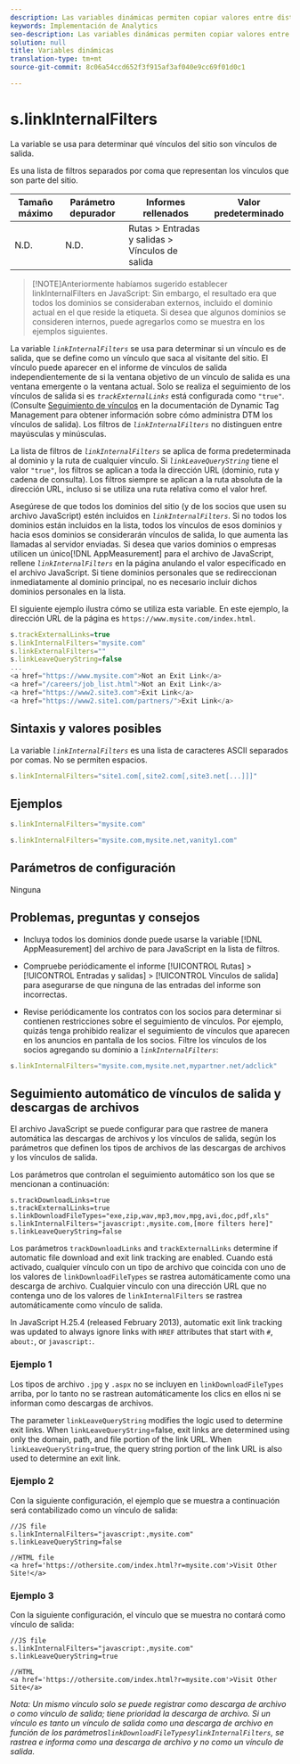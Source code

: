 ```yaml
---
description: Las variables dinámicas permiten copiar valores entre distintas variables sin necesidad de escribir varias veces los valores completos en las solicitudes de imagen del sitio.
keywords: Implementación de Analytics
seo-description: Las variables dinámicas permiten copiar valores entre distintas variables sin necesidad de escribir varias veces los valores completos en las solicitudes de imagen del sitio.
solution: null
title: Variables dinámicas
translation-type: tm+mt
source-git-commit: 8c06a54ccd652f3f915af3af040e9cc69f01d0c1

---
```




# s.linkInternalFilters

La variable se usa para determinar qué vínculos del sitio son vínculos de salida.

Es una lista de filtros separados por coma que representan los vínculos que son parte del sitio.

| Tamaño máximo | Parámetro depurador | Informes rellenados | Valor predeterminado |
|---|---|---|---|
| N.D. | N.D. | Rutas &gt; Entradas y salidas &gt; Vínculos de salida |  |

> [!NOTE]Anteriormente habíamos sugerido establecer linkInternalFilters en JavaScript: Sin embargo, el resultado era que todos los dominios se consideraban externos, incluido el dominio actual en el que reside la etiqueta. Si desea que algunos dominios se consideren internos, puede agregarlos como se muestra en los ejemplos siguientes.

La variable *`linkInternalFilters`* se usa para determinar si un vínculo es de salida, que se define como un vínculo que saca al visitante del sitio. El vínculo puede aparecer en el informe de vínculos de salida independientemente de si la ventana objetivo de un vínculo de salida es una ventana emergente o la ventana actual. Solo se realiza el seguimiento de los vínculos de salida si es *`trackExternalLinks`* está configurada como `"true"`. (Consulte [Seguimiento de vínculos](https://marketing.adobe.com/resources/help/en_US/dtm/link_tracking.html) en la documentación de Dynamic Tag Management para obtener información sobre cómo administra DTM los vínculos de salida). Los filtros de *`linkInternalFilters`* no distinguen entre mayúsculas y minúsculas.

La lista de filtros de *`linkInternalFilters`* se aplica de forma predeterminada al dominio y la ruta de cualquier vínculo. Si *`linkLeaveQueryString`* tiene el valor `"true"`, los filtros se aplican a toda la dirección URL (dominio, ruta y cadena de consulta). Los filtros siempre se aplican a la ruta absoluta de la dirección URL, incluso si se utiliza una ruta relativa como el valor href.

Asegúrese de que todos los dominios del sitio (y de los socios que usen su archivo JavaScript) estén incluidos en *`linkInternalFilters`*. Si no todos los dominios están incluidos en la lista, todos los vínculos de esos dominios y hacia esos dominios se considerarán vínculos de salida, lo que aumenta las llamadas al servidor enviadas. Si desea que varios dominios o empresas utilicen un único[!DNL AppMeasurement] para el archivo de JavaScript, rellene *`linkInternalFilters`* en la página anulando el valor especificado en el archivo JavaScript. Si tiene dominios personales que se redireccionan inmediatamente al dominio principal, no es necesario incluir dichos dominios personales en la lista.

El siguiente ejemplo ilustra cómo se utiliza esta variable. En este ejemplo, la dirección URL de la página es `https://www.mysite.com/index.html`.

```js
s.trackExternalLinks=true 
s.linkInternalFilters="mysite.com" 
s.linkExternalFilters="" 
s.linkLeaveQueryString=false 
...
<a href="https://www.mysite.com">Not an Exit Link</a> 
<a href="/careers/job_list.html">Not an Exit Link</a> 
<a href="https://www2.site3.com">Exit Link</a> 
<a href="https://www2.site1.com/partners/">Exit Link</a> 
```

## Sintaxis y valores posibles

La variable *`linkInternalFilters`* es una lista de caracteres ASCII separados por comas. No se permiten espacios.

```js
s.linkInternalFilters="site1.com[,site2.com[,site3.net[...]]]"
```

## Ejemplos

```js
s.linkInternalFilters="mysite.com"
```

```js
s.linkInternalFilters="mysite.com,mysite.net,vanity1.com"
```

## Parámetros de configuración

Ninguna

## Problemas, preguntas y consejos

* Incluya todos los dominios donde puede usarse la variable [!DNL AppMeasurement] del archivo de para JavaScript en la lista de filtros.
* Compruebe periódicamente el informe [!UICONTROL Rutas] &gt; [!UICONTROL Entradas y salidas] &gt; [!UICONTROL Vínculos de salida] para asegurarse de que ninguna de las entradas del informe son incorrectas.

* Revise periódicamente los contratos con los socios para determinar si contienen restricciones sobre el seguimiento de vínculos. Por ejemplo, quizás tenga prohibido realizar el seguimiento de vínculos que aparecen en los anuncios en pantalla de los socios. Filtre los vínculos de los socios agregando su dominio a *`linkInternalFilters`*:

```js
s.linkInternalFilters="mysite.com,mysite.net,mypartner.net/adclick"
```

## Seguimiento automático de vínculos de salida y descargas de archivos

El archivo JavaScript se puede configurar para que rastree de manera automática las descargas de archivos y los vínculos de salida, según los parámetros que definen los tipos de archivos de las descargas de archivos y los vínculos de salida.

Los parámetros que controlan el seguimiento automático son los que se mencionan a continuación:

```
s.trackDownloadLinks=true 
s.trackExternalLinks=true 
s.linkDownloadFileTypes="exe,zip,wav,mp3,mov,mpg,avi,doc,pdf,xls" 
s.linkInternalFilters="javascript:,mysite.com,[more filters here]" 
s.linkLeaveQueryString=false 
```

Los parámetros `trackDownloadLinks` and `trackExternalLinks` determine if automatic file download and exit link tracking are enabled. Cuando está activado, cualquier vínculo con un tipo de archivo que coincida con uno de los valores de `linkDownloadFileTypes` se rastrea automáticamente como una descarga de archivo. Cualquier vínculo con una dirección URL que no contenga uno de los valores de `linkInternalFilters` se rastrea automáticamente como vínculo de salida.

In JavaScript H.25.4 (released February 2013), automatic exit link tracking was updated to always ignore links with `HREF` attributes that start with `#`, `about:`, or `javascript:`.

### Ejemplo 1

Los tipos de archivo `.jpg` y `.aspx` no se incluyen en `linkDownloadFileTypes` arriba, por lo tanto no se rastrean automáticamente los clics en ellos ni se informan como descargas de archivos.

The parameter `linkLeaveQueryString` modifies the logic used to determine exit links. When `linkLeaveQueryString`=false, exit links are determined using only the domain, path, and file portion of the link URL. When `linkLeaveQueryString`=true, the query string portion of the link URL is also used to determine an exit link.

### Ejemplo 2

Con la siguiente configuración, el ejemplo que se muestra a continuación será contabilizado como un vínculo de salida:

```
//JS file  
s.linkInternalFilters="javascript:,mysite.com" 
s.linkLeaveQueryString=false 
 
//HTML file 
<a href='https://othersite.com/index.html?r=mysite.com'>Visit Other Site!</a> 
```

### Ejemplo 3

Con la siguiente configuración, el vínculo que se muestra no contará como vínculo de salida:

```
//JS file  
s.linkInternalFilters="javascript:,mysite.com" 
s.linkLeaveQueryString=true 
 
//HTML  
<a href='https://othersite.com/index.html?r=mysite.com'>Visit Other Site</a> 
```

*Nota: Un mismo vínculo solo se puede registrar como descarga de archivo o como vínculo de salida; tiene prioridad la descarga de archivo. Si un vínculo es tanto un vínculo de salida como una descarga de archivo en función de los parámetros`linkDownloadFileTypes`y`linkInternalFilters`, se rastrea e informa como una descarga de archivo y no como un vínculo de salida.*

